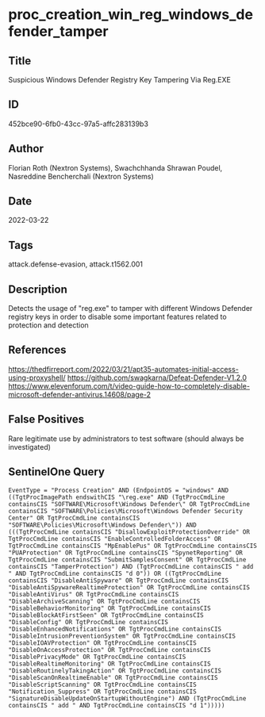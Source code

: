 # proc_creation_win_reg_windows_defender_tamper

## Title
Suspicious Windows Defender Registry Key Tampering Via Reg.EXE

## ID
452bce90-6fb0-43cc-97a5-affc283139b3

## Author
Florian Roth (Nextron Systems), Swachchhanda Shrawan Poudel, Nasreddine Bencherchali (Nextron Systems)

## Date
2022-03-22

## Tags
attack.defense-evasion, attack.t1562.001

## Description
Detects the usage of "reg.exe" to tamper with different Windows Defender registry keys in order to disable some important features related to protection and detection

## References
https://thedfirreport.com/2022/03/21/apt35-automates-initial-access-using-proxyshell/
https://github.com/swagkarna/Defeat-Defender-V1.2.0
https://www.elevenforum.com/t/video-guide-how-to-completely-disable-microsoft-defender-antivirus.14608/page-2

## False Positives
Rare legitimate use by administrators to test software (should always be investigated)

## SentinelOne Query
```
EventType = "Process Creation" AND (EndpointOS = "windows" AND ((TgtProcImagePath endswithCIS "\reg.exe" AND (TgtProcCmdLine containsCIS "SOFTWARE\Microsoft\Windows Defender\" OR TgtProcCmdLine containsCIS "SOFTWARE\Policies\Microsoft\Windows Defender Security Center" OR TgtProcCmdLine containsCIS "SOFTWARE\Policies\Microsoft\Windows Defender\")) AND (((TgtProcCmdLine containsCIS "DisallowExploitProtectionOverride" OR TgtProcCmdLine containsCIS "EnableControlledFolderAccess" OR TgtProcCmdLine containsCIS "MpEnablePus" OR TgtProcCmdLine containsCIS "PUAProtection" OR TgtProcCmdLine containsCIS "SpynetReporting" OR TgtProcCmdLine containsCIS "SubmitSamplesConsent" OR TgtProcCmdLine containsCIS "TamperProtection") AND (TgtProcCmdLine containsCIS " add " AND TgtProcCmdLine containsCIS "d 0")) OR ((TgtProcCmdLine containsCIS "DisableAntiSpyware" OR TgtProcCmdLine containsCIS "DisableAntiSpywareRealtimeProtection" OR TgtProcCmdLine containsCIS "DisableAntiVirus" OR TgtProcCmdLine containsCIS "DisableArchiveScanning" OR TgtProcCmdLine containsCIS "DisableBehaviorMonitoring" OR TgtProcCmdLine containsCIS "DisableBlockAtFirstSeen" OR TgtProcCmdLine containsCIS "DisableConfig" OR TgtProcCmdLine containsCIS "DisableEnhancedNotifications" OR TgtProcCmdLine containsCIS "DisableIntrusionPreventionSystem" OR TgtProcCmdLine containsCIS "DisableIOAVProtection" OR TgtProcCmdLine containsCIS "DisableOnAccessProtection" OR TgtProcCmdLine containsCIS "DisablePrivacyMode" OR TgtProcCmdLine containsCIS "DisableRealtimeMonitoring" OR TgtProcCmdLine containsCIS "DisableRoutinelyTakingAction" OR TgtProcCmdLine containsCIS "DisableScanOnRealtimeEnable" OR TgtProcCmdLine containsCIS "DisableScriptScanning" OR TgtProcCmdLine containsCIS "Notification_Suppress" OR TgtProcCmdLine containsCIS "SignatureDisableUpdateOnStartupWithoutEngine") AND (TgtProcCmdLine containsCIS " add " AND TgtProcCmdLine containsCIS "d 1")))))

```